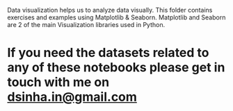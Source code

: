 Data visualization helps us to analyze data visually.
This folder contains exercises and examples using Matplotlib & Seaborn.
Matplotlib and Seaborn are 2 of the main Visualization libraries used in Python.
# If you need the datasets related to any of these notebooks please get in touch with me on dsinha.in@gmail.com
